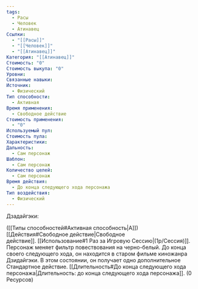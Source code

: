 ```yaml
---
tags:
  - Расы
  - Человек
  - Атинавец
Ссылки:
  - "[[Расы]]"
  - "[[Человек]]"
  - "[[Атинавец]]"
Категория: "[[Атинавец]]"
Стоимость: "0"
Стоимость выкупа: "0"
Уровни: 
Связанные навыки: 
Источник:
  - Физический
Тип способности:
  - Активная
Время применения:
  - Свободное действие
Стоимость применения:
  - "0"
Используемый пул: 
Стоимость пула: 
Характеристики: 
Дальность:
  - Сам персонаж
Шаблон:
  - Сам персонаж
Количество целей:
  - Сам персонаж
Время действия:
  - До конца следующего хода персонажа
Тип воздействия:
  - Физический
---
```

Дзадайгэки:

([[Типы способностей#Активная способность|А]]) [[Действия#Свободное действие|Свободное действие]]. [[Использование#1 Раз за Игровую Сессию|(1р/Сессия)]]. Персонаж меняет фильтр повествования на черно-белый. До конца своего следующего хода, он находится в старом фильме киножанра Дзидайгэки. В этом состоянии, он получает одно дополнительное Стандартное действие.
[[Длительность#До конца следующего хода персонажа|Длительность: до конца следующего хода персонажа]].
(0 Ресурсов)






